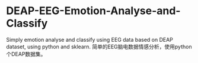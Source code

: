 # DEAP-EEG-Emotion-Analyse-and-Classify
Simply emotion analyse and classify using EEG data based on DEAP dataset, using python and sklearn.
简单的EEG脑电数据情感分析，使用python个DEAP数据集。
